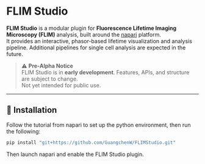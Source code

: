 # FLIM Studio

**FLIM Studio** is a modular plugin for **Fluorescence Lifetime Imaging Microscopy (FLIM)** analysis, built around the [napari](https://napari.org/) platform.  
It provides an interactive, phasor-based lifetime visualization and analysis pipeline. Additional pipelines for single cell analysis are expected in the future. 

> ⚠️ **Pre-Alpha Notice**  
> FLIM Studio is in **early development**. Features, APIs, and structure are subject to change.  
> Not yet intended for public use.

---

## 🔧 Installation
Follow the tutorial from napari to set up the python environment, then run the following:
```bash
pip install "git+https://github.com/GuangchenW/FLIMStudio.git"
```
Then launch napari and enable the FLIM Studio plugin.
